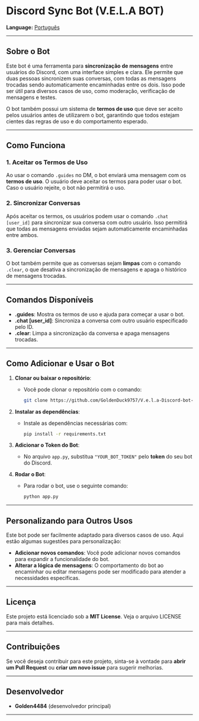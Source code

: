#  Discord Sync Bot (V.E.L.A BOT)



**Language:** [Português](#portuguese)

---

##  Sobre o Bot

Este bot é uma ferramenta para **sincronização de mensagens** entre usuários do Discord, com uma interface simples e clara. Ele permite que duas pessoas sincronizem suas conversas, com todas as mensagens trocadas sendo automaticamente encaminhadas entre os dois. Isso pode ser útil para diversos casos de uso, como moderação, verificação de mensagens e testes.

O bot também possui um sistema de **termos de uso** que deve ser aceito pelos usuários antes de utilizarem o bot, garantindo que todos estejam cientes das regras de uso e do comportamento esperado.

---

##  Como Funciona

### 1. **Aceitar os Termos de Uso**

Ao usar o comando `.guides` no DM, o bot enviará uma mensagem com os **termos de uso**. O usuário deve aceitar os termos para poder usar o bot. Caso o usuário rejeite, o bot não permitirá o uso.

### 2. **Sincronizar Conversas**

Após aceitar os termos, os usuários podem usar o comando `.chat [user_id]` para sincronizar sua conversa com outro usuário. Isso permitirá que todas as mensagens enviadas sejam automaticamente encaminhadas entre ambos.

### 3. **Gerenciar Conversas**

O bot também permite que as conversas sejam **limpas** com o comando `.clear`, o que desativa a sincronização de mensagens e apaga o histórico de mensagens trocadas.

---

##  Comandos Disponíveis

- **.guides**: Mostra os termos de uso e ajuda para começar a usar o bot.
- **.chat [user_id]**: Sincroniza a conversa com outro usuário especificado pelo ID.
- **.clear**: Limpa a sincronização da conversa e apaga mensagens trocadas.

---

##  Como Adicionar e Usar o Bot

1. **Clonar ou baixar o repositório**:
   - Você pode clonar o repositório com o comando:
     ```bash
     git clone https://github.com/GoldenDuck9757/V.e.l.a-Discord-bot-
     ```

2. **Instalar as dependências**:
   - Instale as dependências necessárias com:
     ```bash
     pip install -r requirements.txt
     ```

3. **Adicionar o Token do Bot**:
   - No arquivo `app.py`, substitua `"YOUR_BOT_TOKEN"` pelo **token** do seu bot do Discord.

4. **Rodar o Bot**:
   - Para rodar o bot, use o seguinte comando:
     ```bash
     python app.py
     ```

---

##  Personalizando para Outros Usos

Este bot pode ser facilmente adaptado para diversos casos de uso. Aqui estão algumas sugestões para personalização:

- **Adicionar novos comandos**: Você pode adicionar novos comandos para expandir a funcionalidade do bot.
- **Alterar a lógica de mensagens**: O comportamento do bot ao encaminhar ou editar mensagens pode ser modificado para atender a necessidades específicas.

---

##  Licença

Este projeto está licenciado sob a **MIT License**. Veja o arquivo LICENSE para mais detalhes.

---

##  Contribuições

Se você deseja contribuir para este projeto, sinta-se à vontade para **abrir um Pull Request** ou **criar um novo issue** para sugerir melhorias.

---

##  Desenvolvedor

- **Golden4484** (desenvolvedor principal)

---